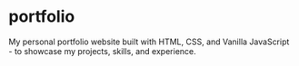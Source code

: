 # portfolio

My personal portfolio website built with HTML, CSS, and Vanilla JavaScript - to showcase my projects, skills, and experience.